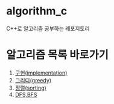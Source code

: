# algorithm_c
C++로 알고리즘 공부하는 레포지토리

# 알고리즘 목록 바로가기 
1. [구현(implementation)](./implementation/)
2. [그리디(greedy)](./greedy/)
3. [정렬(sorting)](./sorting/)
4. [DFS,BFS](./dfs_bfs/)